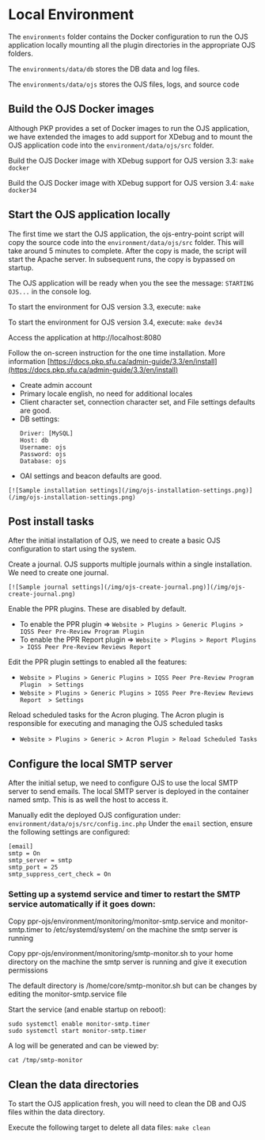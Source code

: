 # Local Environment
The ``environments`` folder contains the Docker configuration to run the OJS application locally
mounting all the plugin directories in the appropriate OJS folders.

The ``environments/data/db`` stores the DB data and log files.

The ``environments/data/ojs`` stores the OJS files, logs, and source code

## Build the OJS Docker images
Although PKP provides a set of Docker images to run the OJS application, we have extended the images to add support
for XDebug and to mount the OJS application code into the ``environment/data/ojs/src`` folder.

Build the OJS Docker image with XDebug support for OJS version 3.3:
``make docker``

Build the OJS Docker image with XDebug support for OJS version 3.4:
``make docker34``

## Start the OJS application locally
The first time we start the OJS application, the ojs-entry-point script will copy the source code into the ``environment/data/ojs/src`` folder.
This will take around 5 minutes to complete. After the copy is made, the script will start the Apache server. In subsequent runs, the copy is bypassed on startup.

The OJS application will be ready when you the see the message: ``STARTING OJS...`` in the console log.

To start the environment for OJS version 3.3, execute:
``make``

To start the environment for OJS version 3.4, execute:
``make dev34``

Access the application at http://localhost:8080

Follow the on-screen instruction for the one time installation. More information [https://docs.pkp.sfu.ca/admin-guide/3.3/en/install](https://docs.pkp.sfu.ca/admin-guide/3.3/en/install)

 - Create admin account
 - Primary locale english, no need for additional locales
 - Client character set, connection character set, and File settings defaults are good.
 - DB settings:
    ```
    Driver: [MySQL]
    Host: db
    Username: ojs
    Password: ojs
    Database: ojs
    ```
 - OAI settings and beacon defaults are good.

```{dropdown} Sample installation settings
[![Sample installation settings](/img/ojs-installation-settings.png)](/img/ojs-installation-settings.png)
```


## Post install tasks
After the initial installation of OJS, we need to create a basic OJS configuration to start using the system.

Create a journal. OJS supports multiple journals within a single installation. We need to create one journal.

```{dropdown} Sample journal settings
[![Sample journal settings](/img/ojs-create-journal.png)](/img/ojs-create-journal.png)
```

Enable the PPR plugins. These are disabled by default.
- To enable the PPR plugin => ``Website > Plugins > Generic Plugins > IQSS Peer Pre-Review Program Plugin``
- To enable the PPR Report plugin => ``Website > Plugins > Report Plugins > IQSS Peer Pre-Review Reviews Report``

Edit the PPR plugin settings to enabled all the features:
- ``Website > Plugins > Generic Plugins > IQSS Peer Pre-Review Program Plugin  > Settings``
- ``Website > Plugins > Generic Plugins > IQSS Peer Pre-Review Reviews Report  > Settings``

Reload scheduled tasks for the Acron pluging. The Acron plugin is responsible for executing and managing the OJS scheduled tasks
- ``Website > Plugins > Generic > Acron Plugin > Reload Scheduled Tasks``


## Configure the local SMTP server
After the initial setup, we need to configure OJS to use the local SMTP server to send emails.
The local SMTP server is deployed in the container named smtp. This is as well the host to access it.

Manually edit the deployed OJS configuration under: ``environment/data/ojs/src/config.inc.php``
Under the ``email`` section, ensure the following settings are configured:
```
[email]
smtp = On
smtp_server = smtp
smtp_port = 25
smtp_suppress_cert_check = On
```

### Setting up a systemd service and timer to restart the SMTP service automatically if it goes down:

Copy ppr-ojs/environment/monitoring/monitor-smtp.service and monitor-smtp.timer to /etc/systemd/system/ on the machine the smtp server is running

Copy ppr-ojs/environment/monitoring/smtp-monitor.sh to your home directory on the machine the smtp server is running and give it execution permissions

The default directory is /home/core/smtp-monitor.sh but can be changes by editing the monitor-smtp.service file

Start the service (and enable startup on reboot):
```
sudo systemctl enable monitor-smtp.timer
sudo systemctl start monitor-smtp.timer
```
A log will be generated and can be viewed by:
```
cat /tmp/smtp-monitor
```

## Clean the data directories
To start the OJS application fresh, you will need to clean the DB and OJS files within the data directory.

Execute the following target to delete all data files:
``make clean``